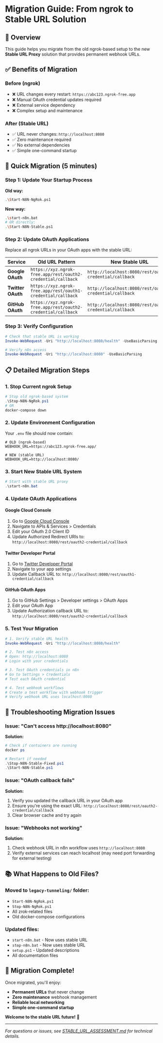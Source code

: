 # Migration Guide: From ngrok to Stable URL Solution

## 🎯 Overview

This guide helps you migrate from the old ngrok-based setup to the new **Stable URL Proxy** solution that provides permanent webhook URLs.

## ✅ Benefits of Migration

### Before (ngrok)
- ❌ URL changes every restart: `https://abc123.ngrok-free.app`
- ❌ Manual OAuth credential updates required
- ❌ External service dependency
- ❌ Complex setup and maintenance

### After (Stable URL)
- ✅ URL never changes: `http://localhost:8080`
- ✅ Zero maintenance required
- ✅ No external dependencies
- ✅ Simple one-command startup

## 🚀 Quick Migration (5 minutes)

### Step 1: Update Your Startup Process
**Old way:**
```bash
.\Start-N8N-NgRok.ps1
```

**New way:**
```bash
.\start-n8n.bat
# OR directly:
.\Start-N8N-Stable.ps1
```

### Step 2: Update OAuth Applications
Replace all ngrok URLs in your OAuth apps with the stable URL:

| Service | Old URL Pattern | New Stable URL |
|---------|----------------|----------------|
| **Google OAuth** | `https://xyz.ngrok-free.app/rest/oauth2-credential/callback` | `http://localhost:8080/rest/oauth2-credential/callback` |
| **Twitter OAuth** | `https://xyz.ngrok-free.app/rest/oauth1-credential/callback` | `http://localhost:8080/rest/oauth1-credential/callback` |
| **GitHub OAuth** | `https://xyz.ngrok-free.app/rest/oauth2-credential/callback` | `http://localhost:8080/rest/oauth2-credential/callback` |

### Step 3: Verify Configuration
```powershell
# Check that stable URL is working
Invoke-WebRequest -Uri "http://localhost:8080/health" -UseBasicParsing

# Verify n8n access
Invoke-WebRequest -Uri "http://localhost:8080" -UseBasicParsing
```

## 📋 Detailed Migration Steps

### 1. Stop Current ngrok Setup
```powershell
# Stop old ngrok-based system
.\Stop-N8N-NgRok.ps1
# OR
docker-compose down
```

### 2. Update Environment Configuration
Your `.env` file should now contain:
```env
# OLD (ngrok-based)
WEBHOOK_URL=https://abc123.ngrok-free.app/

# NEW (stable URL)
WEBHOOK_URL=http://localhost:8080/
```

### 3. Start New Stable URL System
```powershell
# Start with stable URL proxy
.\start-n8n.bat
```

### 4. Update OAuth Applications

#### Google Cloud Console
1. Go to [Google Cloud Console](https://console.cloud.google.com/)
2. Navigate to APIs & Services > Credentials
3. Edit your OAuth 2.0 Client ID
4. Update Authorized Redirect URIs to: `http://localhost:8080/rest/oauth2-credential/callback`

#### Twitter Developer Portal
1. Go to [Twitter Developer Portal](https://developer.twitter.com/)
2. Navigate to your app settings
3. Update Callback URL to: `http://localhost:8080/rest/oauth1-credential/callback`

#### GitHub OAuth Apps
1. Go to GitHub Settings > Developer settings > OAuth Apps
2. Edit your OAuth App
3. Update Authorization callback URL to: `http://localhost:8080/rest/oauth2-credential/callback`

### 5. Test Your Migration
```powershell
# 1. Verify stable URL health
Invoke-WebRequest -Uri "http://localhost:8080/health"

# 2. Test n8n access
# Open: http://localhost:8080
# Login with your credentials

# 3. Test OAuth credentials in n8n
# Go to Settings > Credentials
# Test each OAuth credential

# 4. Test webhook workflows
# Create a test workflow with webhook trigger
# Verify webhook URL uses localhost:8080
```

## 🔧 Troubleshooting Migration Issues

### Issue: "Can't access http://localhost:8080"
**Solution:**
```powershell
# Check if containers are running
docker ps

# Restart if needed
.\Stop-N8N-Stable-Fixed.ps1
.\Start-N8N-Stable.ps1
```

### Issue: "OAuth callback fails"
**Solution:**
1. Verify you updated the callback URL in your OAuth app
2. Ensure you're using the exact URL: `http://localhost:8080/rest/oauth2-credential/callback`
3. Clear browser cache and try again

### Issue: "Webhooks not working"
**Solution:**
1. Check webhook URL in n8n workflow uses `http://localhost:8080`
2. Verify external services can reach localhost (may need port forwarding for external testing)

## 📚 What Happens to Old Files?

### Moved to `legacy-tunneling/` folder:
- `Start-N8N-NgRok.ps1`
- `Stop-N8N-NgRok.ps1`
- All zrok-related files
- Old docker-compose configurations

### Updated files:
- `start-n8n.bat` - Now uses stable URL
- `stop-n8n.bat` - Now uses stable URL
- `setup.ps1` - Updated descriptions
- All documentation files

## 🎉 Migration Complete!

Once migrated, you'll enjoy:
- **Permanent URLs** that never change
- **Zero maintenance** webhook management
- **Reliable local networking**
- **Simple one-command startup**

**Welcome to the stable URL future!** 🚀

---
*For questions or issues, see [STABLE_URL_ASSESSMENT.md](STABLE_URL_ASSESSMENT.md) for technical details.*
